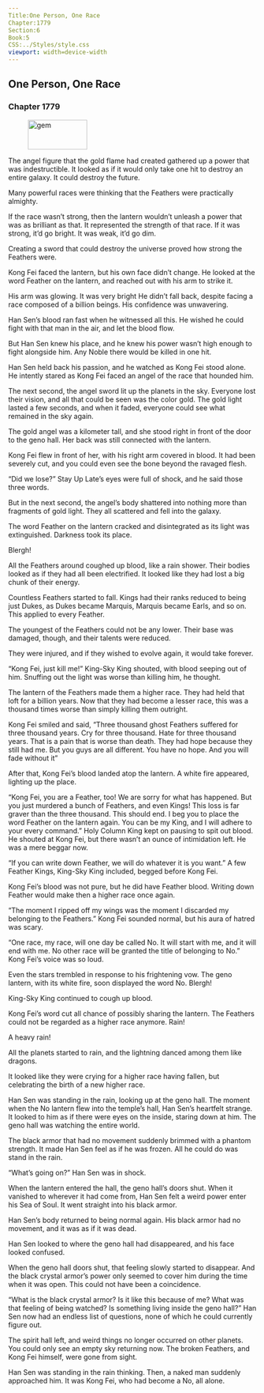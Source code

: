 ```yaml
---
Title:One Person, One Race 
Chapter:1779 
Section:6 
Book:5 
CSS:../Styles/style.css 
viewport: width=device-width
---
```

  
## One Person, One Race
### Chapter 1779
  
<figure>
	<img src="../Images/gem.gif" alt="gem" id="gem" width="120" height="60" />
</figure>
  

  
The angel figure that the gold flame had created gathered up a power that was indestructible. It looked as if it would only take one hit to destroy an entire galaxy. It could destroy the future.

Many powerful races were thinking that the Feathers were practically almighty.

If the race wasn’t strong, then the lantern wouldn’t unleash a power that was as brilliant as that. It represented the strength of that race. If it was strong, it’d go bright. It was weak, it’d go dim.

Creating a sword that could destroy the universe proved how strong the Feathers were.

Kong Fei faced the lantern, but his own face didn’t change. He looked at the word Feather on the lantern, and reached out with his arm to strike it.

His arm was glowing. It was very bright He didn’t fall back, despite facing a race composed of a billion beings. His confidence was unwavering.

Han Sen’s blood ran fast when he witnessed all this. He wished he could fight with that man in the air, and let the blood flow.

But Han Sen knew his place, and he knew his power wasn’t high enough to fight alongside him. Any Noble there would be killed in one hit.

Han Sen held back his passion, and he watched as Kong Fei stood alone. He intently stared as Kong Fei faced an angel of the race that hounded him.

The next second, the angel sword lit up the planets in the sky. Everyone lost their vision, and all that could be seen was the color gold. The gold light lasted a few seconds, and when it faded, everyone could see what remained in the sky again.

The gold angel was a kilometer tall, and she stood right in front of the door to the geno hall. Her back was still connected with the lantern.

Kong Fei flew in front of her, with his right arm covered in blood. It had been severely cut, and you could even see the bone beyond the ravaged flesh.

“Did we lose?” Stay Up Late’s eyes were full of shock, and he said those three words.

But in the next second, the angel’s body shattered into nothing more than fragments of gold light. They all scattered and fell into the galaxy.

The word Feather on the lantern cracked and disintegrated as its light was extinguished. Darkness took its place.

Blergh!

All the Feathers around coughed up blood, like a rain shower. Their bodies looked as if they had all been electrified. It looked like they had lost a big chunk of their energy.

Countless Feathers started to fall. Kings had their ranks reduced to being just Dukes, as Dukes became Marquis, Marquis became Earls, and so on. This applied to every Feather.

The youngest of the Feathers could not be any lower. Their base was damaged, though, and their talents were reduced.

They were injured, and if they wished to evolve again, it would take forever.

“Kong Fei, just kill me!” King-Sky King shouted, with blood seeping out of him. Snuffing out the light was worse than killing him, he thought.

The lantern of the Feathers made them a higher race. They had held that loft for a billion years. Now that they had become a lesser race, this was a thousand times worse than simply killing them outright.

Kong Fei smiled and said, “Three thousand ghost Feathers suffered for three thousand years. Cry for three thousand. Hate for three thousand years. That is a pain that is worse than death. They had hope because they still had me. But you guys are all different. You have no hope. And you will fade without it”

After that, Kong Fei’s blood landed atop the lantern. A white fire appeared, lighting up the place.

“Kong Fei, you are a Feather, too! We are sorry for what has happened. But you just murdered a bunch of Feathers, and even Kings! This loss is far graver than the three thousand. This should end. I beg you to place the word Feather on the lantern again. You can be my King, and I will adhere to your every command.” Holy Column King kept on pausing to spit out blood. He shouted at Kong Fei, but there wasn’t an ounce of intimidation left. He was a mere beggar now.

“If you can write down Feather, we will do whatever it is you want.” A few Feather Kings, King-Sky King included, begged before Kong Fei.

Kong Fei’s blood was not pure, but he did have Feather blood. Writing down Feather would make then a higher race once again.

“The moment I ripped off my wings was the moment I discarded my belonging to the Feathers.” Kong Fei sounded normal, but his aura of hatred was scary.

“One race, my race, will one day be called No. It will start with me, and it will end with me. No other race will be granted the title of belonging to No.” Kong Fei’s voice was so loud.

Even the stars trembled in response to his frightening vow. The geno lantern, with its white fire, soon displayed the word No. Blergh!

King-Sky King continued to cough up blood.

Kong Fei’s word cut all chance of possibly sharing the lantern. The Feathers could not be regarded as a higher race anymore. Rain!

A heavy rain!

All the planets started to rain, and the lightning danced among them like dragons.

It looked like they were crying for a higher race having fallen, but celebrating the birth of a new higher race.

Han Sen was standing in the rain, looking up at the geno hall. The moment when the No lantern flew into the temple’s hall, Han Sen’s heartfelt strange. It looked to him as if there were eyes on the inside, staring down at him. The geno hall was watching the entire world.

The black armor that had no movement suddenly brimmed with a phantom strength. It made Han Sen feel as if he was frozen. All he could do was stand in the rain.

“What’s going on?” Han Sen was in shock.

When the lantern entered the hall, the geno hall’s doors shut. When it vanished to wherever it had come from, Han Sen felt a weird power enter his Sea of Soul. It went straight into his black armor.

Han Sen’s body returned to being normal again. His black armor had no movement, and it was as if it was dead.

Han Sen looked to where the geno hall had disappeared, and his face looked confused.

When the geno hall doors shut, that feeling slowly started to disappear. And the black crystal armor’s power only seemed to cover him during the time when it was open. This could not have been a coincidence.

“What is the black crystal armor? Is it like this because of me? What was that feeling of being watched? Is something living inside the geno hall?” Han Sen now had an endless list of questions, none of which he could currently figure out.

The spirit hall left, and weird things no longer occurred on other planets. You could only see an empty sky returning now. The broken Feathers, and Kong Fei himself, were gone from sight.

Han Sen was standing in the rain thinking. Then, a naked man suddenly approached him. It was Kong Fei, who had become a No, all alone.